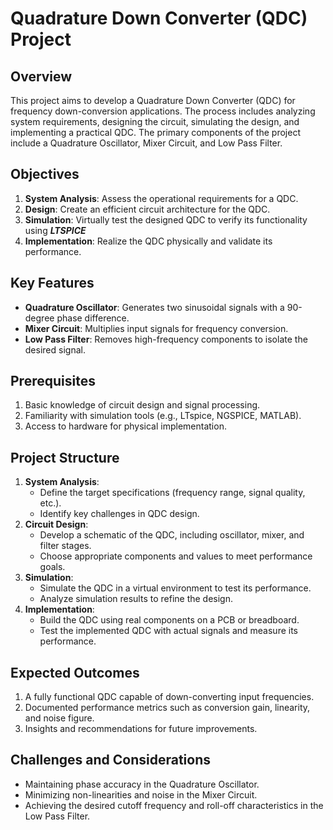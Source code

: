 # Quadrature Down Converter (QDC) Project

## Overview
This project aims to develop a Quadrature Down Converter (QDC) for frequency down-conversion applications. The process includes analyzing system requirements, designing the circuit, simulating the design, and implementing a practical QDC. The primary components of the project include a Quadrature Oscillator, Mixer Circuit, and Low Pass Filter.

## Objectives
1. **System Analysis**: Assess the operational requirements for a QDC.
2. **Design**: Create an efficient circuit architecture for the QDC.
3. **Simulation**: Virtually test the designed QDC to verify its functionality using ***LTSPICE***
4. **Implementation**: Realize the QDC physically and validate its performance.

## Key Features
- **Quadrature Oscillator**: Generates two sinusoidal signals with a 90-degree phase difference.
- **Mixer Circuit**: Multiplies input signals for frequency conversion.
- **Low Pass Filter**: Removes high-frequency components to isolate the desired signal.

## Prerequisites
1. Basic knowledge of circuit design and signal processing.
2. Familiarity with simulation tools (e.g., LTspice, NGSPICE, MATLAB).
3. Access to hardware for physical implementation.

## Project Structure
1. **System Analysis**:
   - Define the target specifications (frequency range, signal quality, etc.).
   - Identify key challenges in QDC design.
2. **Circuit Design**:
   - Develop a schematic of the QDC, including oscillator, mixer, and filter stages.
   - Choose appropriate components and values to meet performance goals.
3. **Simulation**:
   - Simulate the QDC in a virtual environment to test its performance.
   - Analyze simulation results to refine the design.
4. **Implementation**:
   - Build the QDC using real components on a PCB or breadboard.
   - Test the implemented QDC with actual signals and measure its performance.

## Expected Outcomes
1. A fully functional QDC capable of down-converting input frequencies.
2. Documented performance metrics such as conversion gain, linearity, and noise figure.
3. Insights and recommendations for future improvements.

## Challenges and Considerations
- Maintaining phase accuracy in the Quadrature Oscillator.
- Minimizing non-linearities and noise in the Mixer Circuit.
- Achieving the desired cutoff frequency and roll-off characteristics in the Low Pass Filter.

